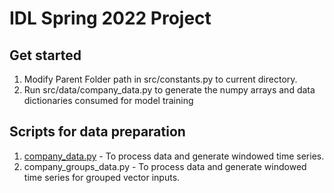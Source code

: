 # IDL Spring 2022 Project

## Get started
1. Modify Parent Folder path in src/constants.py to current directory.
2. Run src/data/company_data.py to generate the numpy arrays and data dictionaries consumed for model training


## Scripts for data preparation
1. [company_data.py](https://github.com/priyank96/idl-spring-22-project-deepar/blob/main/src/data/company_data.py) - To process data and generate windowed time series. 
2. company_groups_data.py - To process data and generate windowed time series for grouped vector inputs.
